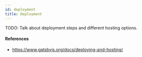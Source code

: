 ```yaml
---
id: deployment
title: Deployment
---
```


TODO: Talk about deployment steps and different hosting options.

#### References

- https://www.gatsbyjs.org/docs/deploying-and-hosting/
